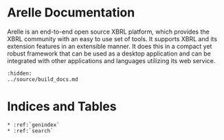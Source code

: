 # Arelle Documentation

Arelle is an end-to-end open source XBRL platform, which provides the XBRL community with an easy to use set of tools.
It supports XBRL and its extension features in an extensible manner.
It does this in a compact yet robust framework that can be used as a desktop application and can be integrated with other applications and languages utilizing its web service.

```{toctree}
:hidden:
../source/build_docs.md
```

# Indices and Tables

```{eval-rst}
* :ref:`genindex`
* :ref:`search`
```

